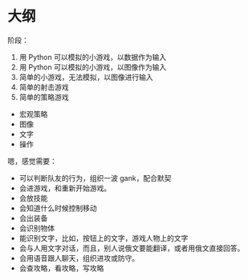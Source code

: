 # 大纲

阶段：

1. 用 Python 可以模拟的小游戏，以数据作为输入
2. 用 Python 可以模拟的小游戏，以图像作为输入
3. 简单的小游戏，无法模拟，以图像进行输入
4. 简单的射击游戏
5. 简单的策略游戏




- 宏观策略
- 图像
- 文字
- 操作




嗯，感觉需要：


- 可以判断队友的行为，组织一波 gank，配合默契
- 会进游戏，和重新开始游戏。
- 会放技能
- 会知道什么时候控制移动
- 会出装备
- 会识别物体
- 能识别文字，比如，按钮上的文字，游戏人物上的文字
- 会与人用文字对话，而且，别人说俄文要能翻译，或者用俄文直接回答。
- 会用语音跟人聊天，组织进攻或防守。
- 会查攻略，看攻略，写攻略